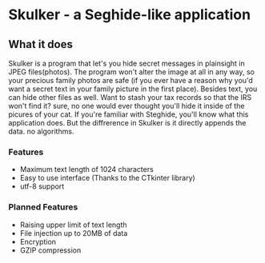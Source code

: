 # Skulker - a Seghide-like application
## What it does
Skulker is a program that let's you hide secret messages in plainsight in JPEG files(photos). The program won't alter the image at all in any way, so your precious family photos are safe (if you ever have a reason why you'd want a secret text in your family picture in the first place).
Besides text, you can hide other files as well. Want to stash your tax records so that the IRS won't find it? sure, no one would ever thought you'll hide it inside of the picures of your cat.
If you're familiar with Steghide, you'll know what this application does. But the diffrerence in Skulker is it directly appends the data. no algorithms.
### Features
- Maximum text length of 1024 characters
- Easy to use interface (Thanks to the CTkinter library)
- utf-8 support
### Planned Features
- Raising upper limit of text length
- File injection up to 20MB of data
- Encryption
- GZIP compression

  
